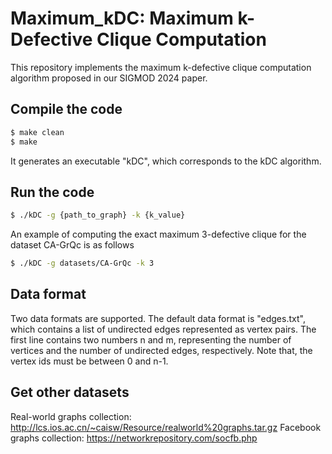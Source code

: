 # Maximum_kDC: Maximum k-Defective Clique Computation

This repository implements the maximum k-defective clique computation algorithm proposed in our SIGMOD 2024 paper. 

## Compile the code

```sh
$ make clean
$ make
```
It generates an executable "kDC", which corresponds to the kDC algorithm.

## Run the code

```sh
$ ./kDC -g {path_to_graph} -k {k_value}
```

An example of computing the exact maximum 3-defective clique for the dataset CA-GrQc is as follows
```sh
$ ./kDC -g datasets/CA-GrQc -k 3
```

## Data format
Two data formats are supported. The default data format is "edges.txt", which contains a list of undirected edges represented as vertex pairs. The first line contains two numbers n and m, representing the number of vertices and the number of undirected edges, respectively. Note that, the vertex ids must be between 0 and n-1.

## Get other datasets
Real-world graphs collection: http://lcs.ios.ac.cn/~caisw/Resource/realworld%20graphs.tar.gz
Facebook graphs collection: https://networkrepository.com/socfb.php
